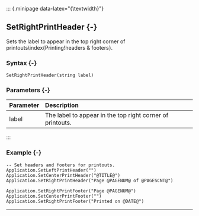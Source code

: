 ::: {.minipage data-latex="{\textwidth}"}
## SetRightPrintHeader {-}

Sets the label to appear in the top right corner of printouts\index{Printing!headers \& footers}.

### Syntax {-}

```{sql}
SetRightPrintHeader(string label)
```

### Parameters {-}

**Parameter** | **Description**
| :-- | :-- |
label | The label to appear in the top right corner of printouts.
:::

### Example {-}

```{sql}
-- Set headers and footers for printouts.
Application.SetLeftPrintHeader("")
Application.SetCenterPrintHeader("@TITLE@")
Application.SetRightPrintHeader("Page @PAGENUM@ of @PAGESCNT@")

Application.SetRightPrintFooter("Page @PAGENUM@")
Application.SetCenterPrintFooter("")
Application.SetRightPrintFooter("Printed on @DATE@")
```

***
